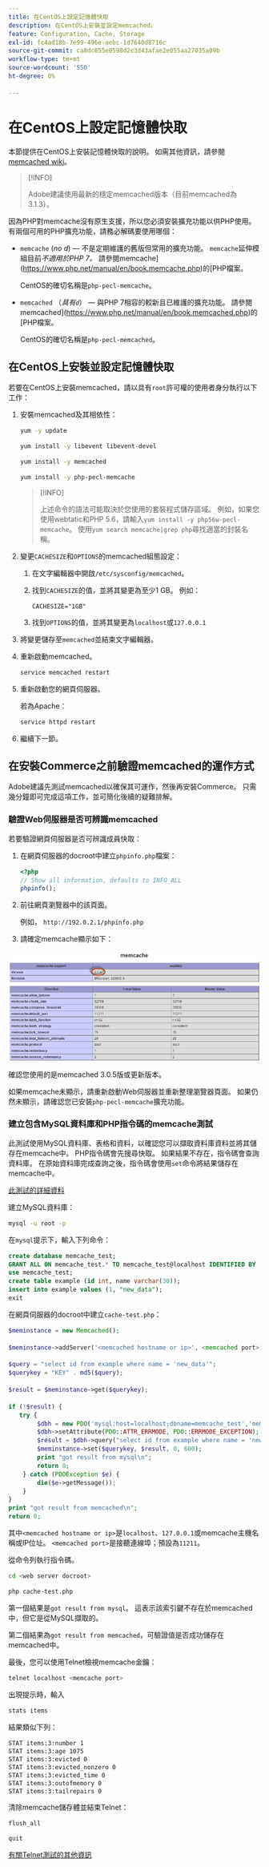 ```yaml
---
title: 在CentOS上設定記憶體快取
description: 在CentOS上安裝並設定memcached。
feature: Configuration, Cache, Storage
exl-id: fc4ad18b-7e99-496e-aebc-1d7640d8716c
source-git-commit: ca8dc855e0598d2c3d43afae2e055aa27035a09b
workflow-type: tm+mt
source-wordcount: '550'
ht-degree: 0%

---
```


# 在CentOS上設定記憶體快取

本節提供在CentOS上安裝記憶體快取的說明。 如需其他資訊，請參閱[memcached wiki](https://github.com/memcached/old-wiki)。

>[!INFO]
>
>Adobe建議使用最新的穩定memcached版本（目前memcached為3.1.3）。

因為PHP對memcache沒有原生支援，所以您必須安裝擴充功能以供PHP使用。 有兩個可用的PHP擴充功能，請務必解碼要使用哪個：

- `memcache` (_no d_) — 不是定期維護的舊版但常用的擴充功能。
`memcache`延伸模組目前&#x200B;_不適用於PHP 7。_ 請參閱memcache](https://www.php.net/manual/en/book.memcache.php)的[PHP檔案。

  CentOS的確切名稱是`php-pecl-memcache`。

- `memcached` （_具有`d`_） — 與PHP 7相容的較新且已維護的擴充功能。 請參閱memcached](https://www.php.net/manual/en/book.memcached.php)的[PHP檔案。

  CentOS的確切名稱是`php-pecl-memcached`。

## 在CentOS上安裝並設定記憶體快取

若要在CentOS上安裝memcached，請以具有`root`許可權的使用者身分執行以下工作：

1. 安裝memcached及其相依性：

   ```bash
   yum -y update
   ```

   ```bash
   yum install -y libevent libevent-devel
   ```

   ```bash
   yum install -y memcached
   ```

   ```bash
   yum install -y php-pecl-memcache
   ```

   >[!INFO]
   >
   >上述命令的語法可能取決於您使用的套裝程式儲存區域。 例如，如果您使用webtatic和PHP 5.6，請輸入`yum install -y php56w-pecl-memcache`。 使用`yum search memcache|grep php`尋找適當的封裝名稱。


1. 變更`CACHESIZE`和`OPTIONS`的memcached組態設定：

   1. 在文字編輯器中開啟`/etc/sysconfig/memcached`。
   1. 找到`CACHESIZE`的值，並將其變更為至少1 GB。 例如：

      ```config
      CACHESIZE="1GB"
      ```

   1. 找到`OPTIONS`的值，並將其變更為`localhost`或`127.0.0.1`

1. 將變更儲存至`memcached`並結束文字編輯器。
1. 重新啟動memcached。

   ```bash
   service memcached restart
   ```

1. 重新啟動您的網頁伺服器。

   若為Apache：

   ```bash
   service httpd restart
   ```

1. 繼續下一節。

## 在安裝Commerce之前驗證memcached的運作方式

Adobe建議先測試memcached以確保其可運作，然後再安裝Commerce。 只需幾分鐘即可完成這項工作，並可簡化後續的疑難排解。

### 驗證Web伺服器是否可辨識memcached

若要驗證網頁伺服器是否可辨識成員快取：

1. 在網頁伺服器的docroot中建立`phpinfo.php`檔案：

   ```php
   <?php
   // Show all information, defaults to INFO_ALL
   phpinfo();
   ```

1. 前往網頁瀏覽器中的該頁面。

   例如， `http://192.0.2.1/phpinfo.php`

1. 請確定memcache顯示如下：

![確認網頁伺服器可辨識memcache](../../assets/configuration/memcache.png)

確認您使用的是memcached 3.0.5版或更新版本。

如果memcache未顯示，請重新啟動Web伺服器並重新整理瀏覽器頁面。 如果仍然未顯示，請確認您已安裝`php-pecl-memcache`擴充功能。

### 建立包含MySQL資料庫和PHP指令碼的memcache測試

此測試使用MySQL資料庫、表格和資料，以確認您可以擷取資料庫資料並將其儲存在memcache中。 PHP指令碼會先搜尋快取。 如果結果不存在，指令碼會查詢資料庫。 在原始資料庫完成查詢之後，指令碼會使用`set`命令將結果儲存在memcache中。

[此測試的詳細資料](https://www.digitalocean.com/community/tutorials/how-to-install-and-use-memcache-on-ubuntu-12-04)

建立MySQL資料庫：

```bash
mysql -u root -p
```

在`mysql`提示下，輸入下列命令：

```sql
create database memcache_test;
GRANT ALL ON memcache_test.* TO memcache_test@localhost IDENTIFIED BY 'memcache_test';
use memcache_test;
create table example (id int, name varchar(30));
insert into example values (1, "new_data");
exit
```

在網頁伺服器的docroot中建立`cache-test.php`：

```php
$meminstance = new Memcached();

$meminstance->addServer('<memcached hostname or ip>', <memcached port>);

$query = "select id from example where name = 'new_data'";
$querykey = "KEY" . md5($query);

$result = $meminstance->get($querykey);

if (!$result) {
   try {
        $dbh = new PDO('mysql:host=localhost;dbname=memcache_test','memcache_test','memcache_test');
        $dbh->setAttribute(PDO::ATTR_ERRMODE, PDO::ERRMODE_EXCEPTION);
        $result = $dbh->query("select id from example where name = 'new_data'")->fetch();
        $meminstance->set($querykey, $result, 0, 600);
        print "got result from mysql\n";
        return 0;
    } catch (PDOException $e) {
        die($e->getMessage());
    }
}
print "got result from memcached\n";
return 0;
```

其中`<memcached hostname or ip>`是`localhost`、`127.0.0.1`或memcache主機名稱或IP位址。 `<memcached port>`是接聽連線埠；預設為`11211`。

從命令列執行指令碼。

```bash
cd <web server docroot>
```

```bash
php cache-test.php
```

第一個結果是`got result from mysql`。 這表示該索引鍵不存在於memcached中，但它是從MySQL擷取的。

第二個結果為`got result from memcached`，可驗證值是否成功儲存在memcached中。

最後，您可以使用Telnet檢視memcache金鑰：

```bash
telnet localhost <memcache port>
```

出現提示時，輸入

```bash
stats items
```

結果類似下列：

```
STAT items:3:number 1
STAT items:3:age 1075
STAT items:3:evicted 0
STAT items:3:evicted_nonzero 0
STAT items:3:evicted_time 0
STAT items:3:outofmemory 0
STAT items:3:tailrepairs 0
```

清除memcache儲存體並結束Telnet：

```bash
flush_all
```

```bash
quit
```

[有關Telnet測試的其他資訊](https://darkcoding.net/software/memcached-list-all-keys/)
